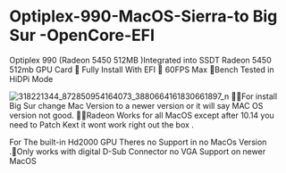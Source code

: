 # Optiplex-990-MacOS-Sierra-to Big Sur -OpenCore-EFI
Optiplex 990 (Radeon 5450 512MB )Integrated into SSDT
Radeon 5450 512mb GPU Card 
Fully Install With EFI 
60FPS Max Bench Tested in HiDPi Mode

![318221344_872850954164073_3880664161830661897_n](https://user-images.githubusercontent.com/124946940/225505371-3dc04aad-e5e8-44d8-8ed7-1a447d36631f.jpg)
For install Big Sur change Mac Version to a newer version or it will say MAC OS version not good.
Radeon Works for all MacOS except after 10.14 you need to Patch Kext it wont work right out the box .

For The built-in Hd2000 GPU Theres no Support in no MacOs Version .Only works with digital D-Sub Connector no VGA Support on newer MacOS
